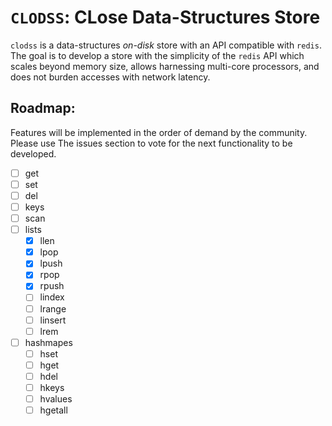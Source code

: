# `CLODSS`: CLose Data-Structures Store #

`clodss` is a data-structures *on-disk* store with an API compatible with
`redis`. The goal is to develop a store with the simplicity of the `redis` API
which scales beyond memory size, allows harnessing multi-core processors, and
does not burden accesses with network latency.

## Roadmap:

Features will be implemented in the order of demand by the community. Please use
The issues section to vote for the next functionality to be developed.

- [ ] get
- [ ] set
- [ ] del
- [ ] keys
- [ ] scan
- [ ] lists
    - [x] llen
    - [x] lpop
    - [x] lpush
    - [x] rpop
    - [x] rpush
    - [ ] lindex
    - [ ] lrange
    - [ ] linsert
    - [ ] lrem
- [ ] hashmapes
    - [ ] hset
    - [ ] hget
    - [ ] hdel
    - [ ] hkeys
    - [ ] hvalues
    - [ ] hgetall
